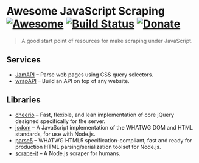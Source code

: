 # Awesome JavaScript Scraping [![Awesome](https://cdn.rawgit.com/sindresorhus/awesome/d7305f38d29fed78fa85652e3a63e154dd8e8829/media/badge.svg)](https://github.com/Kikobeats/awesome-scraping-js) [![Build Status](https://img.shields.io/travis/Kikobeats/awesome-scraping-js/master.svg?style=flat-square)](https://travis-ci.org/Kikobeats/awesome-scraping-js) [![Donate](https://img.shields.io/badge/donate-paypal-blue.svg?style=flat-square)](https://paypal.me/kikobeats)

> A good start point of resources for make scraping under JavaScript.

## Services

* [JamAPI](http://www.jamapi.xyz/) – Parse web pages using CSS query selectors.
* [wrapAPI](https://wrapapi.com/) – Build an API on top of any website.

## Libraries

* [cheerio](https://github.com/cheeriojs/cheerio) – Fast, flexible, and lean implementation of core jQuery designed specifically for the server.
* [jsdom](https://github.com/tmpvar/jsdom) – A JavaScript implementation of the WHATWG DOM and HTML standards, for use with Node.js.
* [parse5](https://github.com/inikulin/parse5) – WHATWG HTML5 specification-compliant, fast and ready for production HTML parsing/serialization toolset for Node.js.
* [scrape-it](https://github.com/IonicaBizau/scrape-it) – A Node.js scraper for humans.
